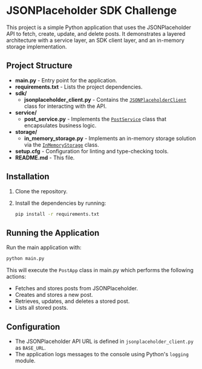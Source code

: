 # JSONPlaceholder SDK Challenge

This project is a simple Python application that uses the JSONPlaceholder API to fetch, create, update, and delete posts. It demonstrates a layered architecture with a service layer, an SDK client layer, and an in-memory storage implementation.

## Project Structure

- **main.py** - Entry point for the application.
- **requirements.txt** - Lists the project dependencies.
- **sdk/**
  - **jsonplaceholder_client.py** - Contains the [`JSONPlaceholderClient`](sdk/jsonplaceholder_client.py) class for interacting with the API.
- **service/**
  - **post_service.py** - Implements the [`PostService`](service/post_service.py) class that encapsulates business logic.
- **storage/**
  - **in_memory_storage.py** - Implements an in-memory storage solution via the [`InMemoryStorage`](storage/in_memory_storage.py) class.
- **setup.cfg** - Configuration for linting and type-checking tools.
- **README.md** - This file.

## Installation

1. Clone the repository.
2. Install the dependencies by running:

   ```sh
   pip install -r requirements.txt
   ```

## Running the Application

Run the main application with:

```sh
python main.py
```

This will execute the `PostApp` class in main.py which performs the following actions:

- Fetches and stores posts from JSONPlaceholder.
- Creates and stores a new post.
- Retrieves, updates, and deletes a stored post.
- Lists all stored posts.

## Configuration

- The JSONPlaceholder API URL is defined in `jsonplaceholder_client.py` as `BASE_URL`.
- The application logs messages to the console using Python's `logging` module.
